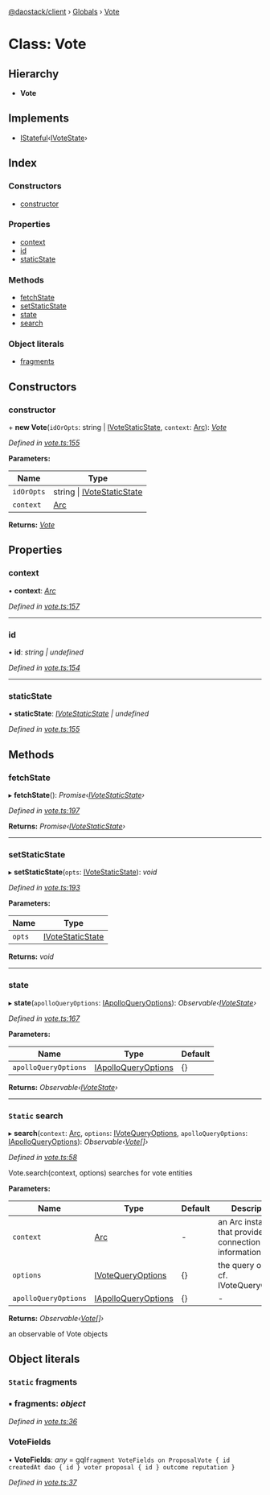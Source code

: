 [@daostack/client](../README.md) › [Globals](../globals.md) › [Vote](vote.md)

# Class: Vote

## Hierarchy

* **Vote**

## Implements

* [IStateful](../interfaces/istateful.md)‹[IVoteState](../interfaces/ivotestate.md)›

## Index

### Constructors

* [constructor](vote.md#constructor)

### Properties

* [context](vote.md#context)
* [id](vote.md#id)
* [staticState](vote.md#staticstate)

### Methods

* [fetchState](vote.md#fetchState)
* [setStaticState](vote.md#setstaticstate)
* [state](vote.md#state)
* [search](vote.md#static-search)

### Object literals

* [fragments](vote.md#static-fragments)

## Constructors

###  constructor

\+ **new Vote**(`idOrOpts`: string | [IVoteStaticState](../interfaces/ivotestaticstate.md), `context`: [Arc](arc.md)): *[Vote](vote.md)*

*Defined in [vote.ts:155](https://github.com/daostack/client/blob/1bc237e/src/vote.ts#L155)*

**Parameters:**

Name | Type |
------ | ------ |
`idOrOpts` | string &#124; [IVoteStaticState](../interfaces/ivotestaticstate.md) |
`context` | [Arc](arc.md) |

**Returns:** *[Vote](vote.md)*

## Properties

###  context

• **context**: *[Arc](arc.md)*

*Defined in [vote.ts:157](https://github.com/daostack/client/blob/1bc237e/src/vote.ts#L157)*

___

###  id

• **id**: *string | undefined*

*Defined in [vote.ts:154](https://github.com/daostack/client/blob/1bc237e/src/vote.ts#L154)*

___

###  staticState

• **staticState**: *[IVoteStaticState](../interfaces/ivotestaticstate.md) | undefined*

*Defined in [vote.ts:155](https://github.com/daostack/client/blob/1bc237e/src/vote.ts#L155)*

## Methods

###  fetchState

▸ **fetchState**(): *Promise‹[IVoteStaticState](../interfaces/ivotestaticstate.md)›*

*Defined in [vote.ts:197](https://github.com/daostack/client/blob/1bc237e/src/vote.ts#L197)*

**Returns:** *Promise‹[IVoteStaticState](../interfaces/ivotestaticstate.md)›*

___

###  setStaticState

▸ **setStaticState**(`opts`: [IVoteStaticState](../interfaces/ivotestaticstate.md)): *void*

*Defined in [vote.ts:193](https://github.com/daostack/client/blob/1bc237e/src/vote.ts#L193)*

**Parameters:**

Name | Type |
------ | ------ |
`opts` | [IVoteStaticState](../interfaces/ivotestaticstate.md) |

**Returns:** *void*

___

###  state

▸ **state**(`apolloQueryOptions`: [IApolloQueryOptions](../interfaces/iapolloqueryoptions.md)): *Observable‹[IVoteState](../interfaces/ivotestate.md)›*

*Defined in [vote.ts:167](https://github.com/daostack/client/blob/1bc237e/src/vote.ts#L167)*

**Parameters:**

Name | Type | Default |
------ | ------ | ------ |
`apolloQueryOptions` | [IApolloQueryOptions](../interfaces/iapolloqueryoptions.md) |  {} |

**Returns:** *Observable‹[IVoteState](../interfaces/ivotestate.md)›*

___

### `Static` search

▸ **search**(`context`: [Arc](arc.md), `options`: [IVoteQueryOptions](../interfaces/ivotequeryoptions.md), `apolloQueryOptions`: [IApolloQueryOptions](../interfaces/iapolloqueryoptions.md)): *Observable‹[Vote](vote.md)[]›*

*Defined in [vote.ts:58](https://github.com/daostack/client/blob/1bc237e/src/vote.ts#L58)*

Vote.search(context, options) searches for vote entities

**Parameters:**

Name | Type | Default | Description |
------ | ------ | ------ | ------ |
`context` | [Arc](arc.md) | - | an Arc instance that provides connection information |
`options` | [IVoteQueryOptions](../interfaces/ivotequeryoptions.md) |  {} | the query options, cf. IVoteQueryOptions |
`apolloQueryOptions` | [IApolloQueryOptions](../interfaces/iapolloqueryoptions.md) |  {} | - |

**Returns:** *Observable‹[Vote](vote.md)[]›*

an observable of Vote objects

## Object literals

### `Static` fragments

### ▪ **fragments**: *object*

*Defined in [vote.ts:36](https://github.com/daostack/client/blob/1bc237e/src/vote.ts#L36)*

###  VoteFields

• **VoteFields**: *any* =  gql`fragment VoteFields on ProposalVote {
      id
      createdAt
      dao {
        id
      }
      voter
      proposal {
        id
      }
      outcome
      reputation
    }`

*Defined in [vote.ts:37](https://github.com/daostack/client/blob/1bc237e/src/vote.ts#L37)*
